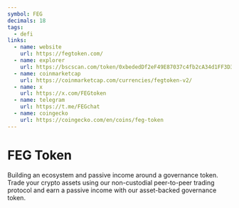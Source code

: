 ```yaml
---
symbol: FEG
decimals: 18
tags:
  - defi
links:
  - name: website
    url: https://fegtoken.com/
  - name: explorer
    url: https://bscscan.com/token/0xbededDf2eF49E87037c4fb2cA34d1FF3D3992A11
  - name: coinmarketcap
    url: https://coinmarketcap.com/currencies/fegtoken-v2/
  - name: x
    url: https://x.com/FEGtoken
  - name: telegram
    url: https://t.me/FEGchat
  - name: coingecko
    url: https://coingecko.com/en/coins/feg-token
---
```


# FEG Token

Building an ecosystem and passive income around a governance token. Trade your crypto assets using our non-custodial peer-to-peer trading protocol and earn a passive income with our asset-backed governance token.
